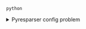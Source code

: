 `python`
<details>
  <summary>Pyresparser config problem</summary>
  Pyresparser is a simple resume parser used for extracting information from resumes.
  <b>Features</b>
  
  - Extract name
  - Extract email

Extract mobile numbers

Extract skills

Extract total experience

Extract college name

Extract degree

Extract designation

Extract company names
  
  - Virtual Environment 
  - Item 2
    - Sub-item 1
    - Sub-item 2
  - Item 3
  
</details>
